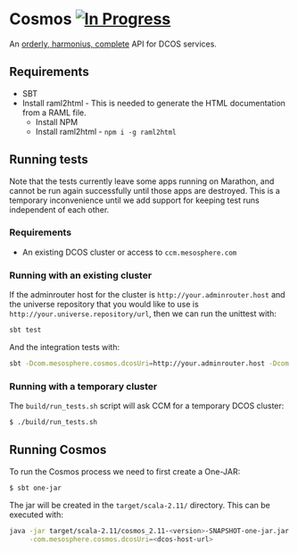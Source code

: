 # Cosmos [![In Progress](https://badge.waffle.io/mesosphere/cosmos.png?label=in+progress&title=In+Progress)](https://waffle.io/mesosphere/cosmos)

An [orderly, harmonius, complete](http://www.thefreedictionary.com/cosmos) API for DCOS services.

## Requirements

- SBT
- Install raml2html - This is needed to generate the HTML documentation from a RAML file.
  - Install NPM
  - Install raml2html - `npm i -g raml2html`

## Running tests

Note that the tests currently leave some apps running on Marathon, and cannot be run again
successfully until those apps are destroyed. This is a temporary inconvenience until we add support
for keeping test runs independent of each other.

### Requirements

- An existing DCOS cluster or access to `ccm.mesosphere.com`

### Running with an existing cluster

If the adminrouter host for the cluster is `http://your.adminrouter.host` and the universe
repository that you would like to use is `http://your.universe.repository/url`, then we can run
the unittest with:

```bash
sbt test
```

And the integration tests with:

```bash
sbt -Dcom.mesosphere.cosmos.dcosUri=http://your.adminrouter.host -Dcom.mesosphere.cosmos.universeBundleUri=http://your.universe.repository/url
```

### Running with a temporary cluster

The `build/run_tests.sh` script will ask CCM for a temporary DCOS cluster:

```bash
$ ./build/run_tests.sh
```

## Running Cosmos

To run the Cosmos process we need to first create a One-JAR:

```bash
$ sbt one-jar
```

The jar will be created in the `target/scala-2.11/` directory. This can be executed with:

```bash
java -jar target/scala-2.11/cosmos_2.11-<version>-SNAPSHOT-one-jar.jar  \
     -com.mesosphere.cosmos.dcosUri=<dcos-host-url>
```
